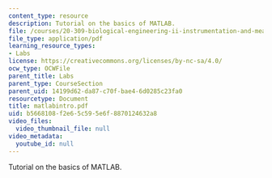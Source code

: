 ```yaml
---
content_type: resource
description: Tutorial on the basics of MATLAB.
file: /courses/20-309-biological-engineering-ii-instrumentation-and-measurement-fall-2006/b5668108f2e65c595e6f8870124632a8_matlabintro.pdf
file_type: application/pdf
learning_resource_types:
- Labs
license: https://creativecommons.org/licenses/by-nc-sa/4.0/
ocw_type: OCWFile
parent_title: Labs
parent_type: CourseSection
parent_uid: 14199d62-da87-c70f-bae4-6d0285c23fa0
resourcetype: Document
title: matlabintro.pdf
uid: b5668108-f2e6-5c59-5e6f-8870124632a8
video_files:
  video_thumbnail_file: null
video_metadata:
  youtube_id: null
---
```

Tutorial on the basics of MATLAB.
